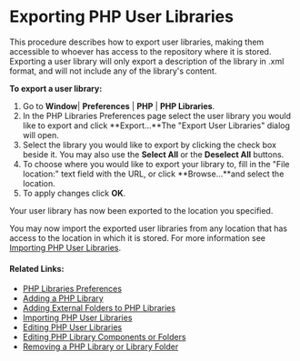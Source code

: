 # Exporting PHP User Libraries

<!--context:exporting_php_user_libraries-->

This procedure describes how to export user libraries, making them accessible to whoever has access to the repository where it is stored. Exporting a user library will only export a description of the library in .xml format, and will not include any of the library's content.

<!--ref-start-->

**To export a user library:**

 1. Go to **Window**| **Preferences** | **PHP** | **PHP Libraries**.
 2. In the PHP Libraries Preferences page select the user library you would like to export and click **Export...**The "Export User Libraries" dialog will open.
 3. Select the library you would like to export by clicking the check box beside it. You may also use the **Select All** or the **Deselect All** buttons.
 4. To choose where you would like to export your library to, fill in the "File location:" text field with the URL, or click **Browse...**and select the location.
 5. To apply changes click **OK**.

Your user library has now been exported to the location you specified.

You may now import the exported user libraries from any location that has access to the location in which it is stored. For more information see [Importing PHP User Libraries](024-importing_php_user_libraries.md).

<!--ref-end-->

<!--links-start-->

#### Related Links:

 * [PHP Libraries Preferences](000-index.md)
 * [Adding a PHP Library](008-adding_a_php_library.md)
 * [Adding External Folders to PHP Libraries](016-adding_external_folders_to_php_libraries.md)
 * [Importing PHP User Libraries](024-importing_php_user_libraries.md)
 * [Editing PHP User Libraries](048-editing_php_user_libraries.md)
 * [Editing PHP Library Components or Folders](040-editing_php_library_components_or_folders.md)
 * [Removing a PHP Library or Library Folder](056-removing_a_php_library_or_library_folder.md)

<!--links-end-->
